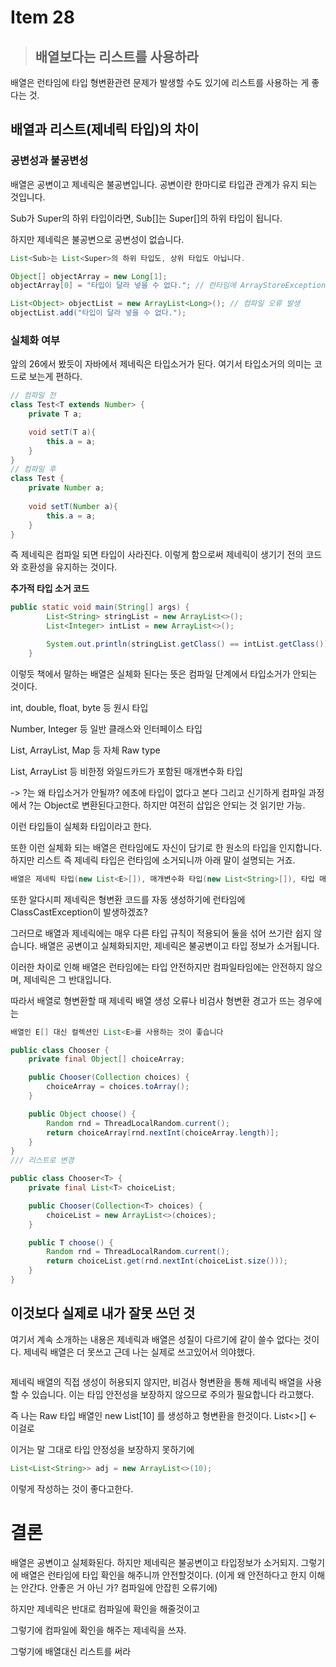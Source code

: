 # Item 28

> ## 배열보다는 리스트를 사용하라 


배열은 런타임에 타입 형변환관련 문제가 발생할 수도 있기에 리스트를 사용하는 게 좋다는 것.


## 배열과 리스트(제네릭 타입)의 차이 

### 공변성과 불공변성 

배열은 공변이고 제네릭은 불공변입니다. 공변이란 한마디로 타입관 관계가 유지 되는 것입니다.

Sub가 Super의 하위 타입이라면, Sub[]는 Super[]의 하위 타입이 됩니다.

하지만 제네릭은 불공변으로 공변성이 없습니다.

```java 
List<Sub>는 List<Super>의 하위 타입도, 상위 타입도 아닙니다.
```

```java
Object[] objectArray = new Long[1];
objectArray[0] = "타입이 달라 넣을 수 없다."; // 런타임에 ArrayStoreException 발생

List<Object> objectList = new ArrayList<Long>(); // 컴파일 오류 발생
objectList.add("타입이 달라 넣을 수 없다.");
```

### 실체화 여부 

앞의 26에서 봤듯이 자바에서 제네릭은 타입소거가 된다. 여기서 타입소거의 의미는 코드로 보는게 편하다.

```java
// 컴파일 전 
class Test<T extends Number> {
    private T a;

    void setT(T a){
        this.a = a;
    }
}
// 컴파일 후 
class Test {
    private Number a;
    
    void setT(Number a){
        this.a = a;
    }
}
```
즉 제네릭은 컴파일 되면 타입이 사라진다. 이렇게 함으로써 제네릭이 생기기 전의 코드와 호환성을 유지하는 것이다.

**추가적 타입 소거 코드**
```java
public static void main(String[] args) {
        List<String> stringList = new ArrayList<>();
        List<Integer> intList = new ArrayList<>();

        System.out.println(stringList.getClass() == intList.getClass()); // true
    }
```

이렇듯 책에서 말하는 배열은 실체화 된다는 뜻은 
컴파일 단계에서 타입소거가 안되는 것이다.

int, double, float, byte 등 원시 타입

Number, Integer 등 일반 클래스와 인터페이스 타입

List, ArrayList, Map 등 자체 Raw type 

List<?>, ArrayList<?> 등 비한정 와일드카드가 포함된 매개변수화 타입

-> ?는 왜 타입소거가 안될까? 에초에 타입이 없다고 본다 그리고 신기하게 컴파일 과정에서 ?는 Object로 변환된다고한다. 하지만 여전히 삽입은 안되는 것 읽기만 가능.


이런 타입들이 실체화 타입이라고 한다.

또한 이런 실체화 되는 배열은 런타임에도 자신이 담기로 한 원소의 타입을 인지합니다. 하지만 리스트 즉 제네릭 타입은 런타임에 소거되니까 아래 말이 설명되는 거죠.

```java
배열은 제네릭 타입(new List<E>[]), 매개변수화 타입(new List<String>[]), 타입 매개변수(new E[]) 로 사용할 수 없다.
```

또한 알다시피 제네릭은 형변환 코드를 자동 생성하기에 런타임에 ClassCastException이 발생하겠죠?


그러므로 배열과 제네릭에는 매우 다른 타입 규칙이 적용되어 둘을 섞어 쓰기란 쉽지 않습니다. 배열은 공변이고 실체화되지만, 제네릭은 불공변이고 타입 정보가 소거됩니다.

이러한 차이로 인해 배열은 런타임에는 타입 안전하지만 컴파일타임에는 안전하지 않으며, 제네릭은 그 반대입니다.

따라서 배열로 형변환할 때 제네릭 배열 생성 오류나 비검사 형변환 경고가 뜨는 경우에는 

```java
배열인 E[] 대신 컬렉션인 List<E>를 사용하는 것이 좋습니다
```

```java
public class Chooser {
    private final Object[] choiceArray;

    public Chooser(Collection choices) {
        choiceArray = choices.toArray();
    }

    public Object choose() {
        Random rnd = ThreadLocalRandom.current();
        return choiceArray[rnd.nextInt(choiceArray.length)];
    }
}
/// 리스트로 변경

public class Chooser<T> {
    private final List<T> choiceList;

    public Chooser(Collection<T> choices) {
        choiceList = new ArrayList<>(choices);
    }

    public T choose() {
        Random rnd = ThreadLocalRandom.current();
        return choiceList.get(rnd.nextInt(choiceList.size()));
    }
}

```

## 이것보다 실제로 내가 잘못 쓰던 것

여기서 계속 소개하는 내용은 제네릭과 배열은 성질이 다르기에 같이 쓸수 없다는 것이다. 제네릭 배열은 더 못쓰고 근데 나는 실제로 쓰고있어서 의야했다.

```java

```
 제네릭 배열의 직접 생성이 허용되지 않지만, 비검사 형변환을 통해 제네릭 배열을 사용할 수 있습니다. 이는 타입 안전성을 보장하지 않으므로 주의가 필요합니다 라고했다.

 즉 나는 Raw 타입 배열인 new List[10] 를 생성하고 형변환을 한것이다. List<>[] <- 이걸로 

 이거는 말 그대로 타입 안정성을 보장하지 못하기에 

 ```java
List<List<String>> adj = new ArrayList<>(10);
 ```

이렇게 작성하는 것이 좋다고한다.

# 결론

배열은 공변이고 실체화된다. 하지만 제네릭은 불공변이고 타입정보가 소거되지. 그렇기에 배열은 런타임에 타입 확인을 해주니까 안전할것이다.
(이게 왜 안전하다고 한지 이해는 안간다. 안좋은 거 아닌 가? 컴파일에 안잡힌 오류기에)

하지만 제네릭은 반대로 컴파일에 확인을 해줄것이고

그렇기에 컴파일에 확인을 해주는 제네릭을 쓰자.

그렇기에 배열대신 리스트를 써라 